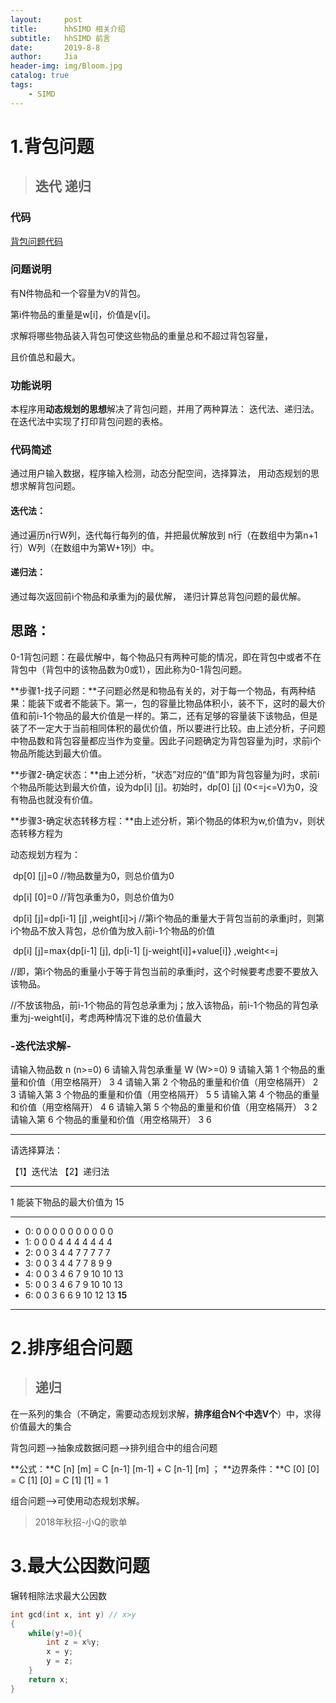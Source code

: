 ```yaml
---
layout:     post
title:      hhSIMD 相关介绍
subtitle:   hhSIMD 前言
date:       2019-8-8
author:     Jia
header-img: img/Bloom.jpg
catalog: true
tags:
    - SIMD
---
```






# 1.背包问题

> ## 迭代 递归

### 代码

[背包问题代码](https://github.com/huihut/interview/blob/master/Problems/KnapsackProblem/pack.cpp)

### 问题说明

有N件物品和一个容量为V的背包。

第i件物品的重量是w[i]，价值是v[i]。

求解将哪些物品装入背包可使这些物品的重量总和不超过背包容量，

且价值总和最大。

### 功能说明

本程序用**动态规划的思想**解决了背包问题，并用了两种算法： 迭代法、递归法。在迭代法中实现了打印背包问题的表格。

### 代码简述

通过用户输入数据，程序输入检测，动态分配空间，选择算法， 用动态规划的思想求解背包问题。

#### 迭代法：

通过遍历n行W列，迭代每行每列的值，并把最优解放到 n行（在数组中为第n+1行）W列（在数组中为第W+1列）中。

#### 递归法：

通过每次返回前i个物品和承重为j的最优解， 递归计算总背包问题的最优解。

## 思路：

0-1背包问题：在最优解中，每个物品只有两种可能的情况，即在背包中或者不在背包中（背包中的该物品数为0或1），因此称为0-1背包问题。

**步骤1-找子问题：**子问题必然是和物品有关的，对于每一个物品，有两种结果：能装下或者不能装下。第一，包的容量比物品体积小，装不下，这时的最大价值和前i-1个物品的最大价值是一样的。第二，还有足够的容量装下该物品，但是装了不一定大于当前相同体积的最优价值，所以要进行比较。由上述分析，子问题中物品数和背包容量都应当作为变量。因此子问题确定为背包容量为j时，求前i个物品所能达到最大价值。

**步骤2-确定状态：**由上述分析，“状态”对应的“值”即为背包容量为j时，求前i个物品所能达到最大价值，设为dp[i] [j]。初始时，dp[0] [j] (0<=j<=V)为0，没有物品也就没有价值。

**步骤3-确定状态转移方程：**由上述分析，第i个物品的体积为w,价值为v，则状态转移方程为

动态规划方程为：

​			dp[0] [j]=0   //物品数量为0，则总价值为0

​           dp[i] [0]=0   //背包承重为0，则总价值为0

​           dp[i] [j]=dp[i-1] [j]   ,weight[i]>j      //第i个物品的重量大于背包当前的承重j时，则第i个物品不放入背包，总价值为放入前i-1个物品的价值

​           dp[i] [j]=max{dp[i-1] [j], dp[i-1] [j-weight[i]]+value[i]}     ,weight<=j  

​            //即，第i个物品的重量小于等于背包当前的承重j时，这个时候要考虑要不要放入该物品。

​           //不放该物品，前i-1个物品的背包总承重为j；放入该物品，前i-1个物品的背包承重为j-weight[i]，考虑两种情况下谁的总价值最大

### -迭代法求解-

请输入物品数 n (n>=0)  6 请输入背包承重量 W (W>=0)  9 请输入第 1 个物品的重量和价值（用空格隔开） 3 4 请输入第 2 个物品的重量和价值（用空格隔开） 2 3 请输入第 3 个物品的重量和价值（用空格隔开） 5 5 请输入第 4 个物品的重量和价值（用空格隔开） 4 6 请输入第 5 个物品的重量和价值（用空格隔开） 3 2 请输入第 6 个物品的重量和价值（用空格隔开） 3 6 

------------------------------------------------

请选择算法： 

【1】迭代法 【2】递归法

------------------------------------------------

1   能装下物品的最大价值为 15 

------------------------------------------------

- 0:	0	0	0	0	0	0	0	0	0	0	 
- 1:	0	0	0	4	4	4	4	4	4	4	 
- 2:	0	0	3	4	4	7	7	7	7	7	 
- 3:	0	0	3	4	4	7	7	8	9	9	 
- 4:	0	0	3	4	6	7	9	10	10	13	
- 5:	0	0	3	4	6	7	9	10	10	13	 
- 6:	0	0	3	6	6	9	10	12	13	**15**	 

------------------------------------------------

# 2.排序组合问题

> ## 递归

在一系列的集合（不确定，需要动态规划求解，**排序组合N个中选V个**）中，求得价值最大的集合

背包问题-->抽象成数据问题-->排列组合中的组合问题

**公式：**C [n] [m] = C [n-1] [m-1] + C [n-1] [m] ； **边界条件：**C [0] [0] = C [1] [0] = C [1] [1] = 1

组合问题-->可使用动态规划求解。

> 2018年秋招-小Q的歌单



# 3.最大公因数问题

辗转相除法求最大公因数

```C++
int gcd(int x, int y) // x>y
{
    while(y!=0){
        int z = x%y;
        x = y;
        y = z;
    }
    return x;
}
```

